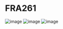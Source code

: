 # FRA261
![image](https://media.discordapp.net/attachments/974688181205233695/1093937228419432570/image.png?width=935&height=701)
![image](https://media.discordapp.net/attachments/974688181205233695/1093937286913200199/image.png?width=698&height=701)
![image](https://media.discordapp.net/attachments/974688181205233695/1093937287160660058/image.png?width=698&height=701)
